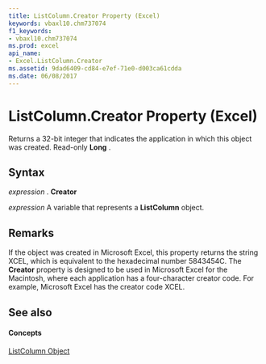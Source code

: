 ```yaml
---
title: ListColumn.Creator Property (Excel)
keywords: vbaxl10.chm737074
f1_keywords:
- vbaxl10.chm737074
ms.prod: excel
api_name:
- Excel.ListColumn.Creator
ms.assetid: 9dad6409-cd84-e7ef-71e0-d003ca61cdda
ms.date: 06/08/2017
---
```



# ListColumn.Creator Property (Excel)

Returns a 32-bit integer that indicates the application in which this object was created. Read-only **Long** .


## Syntax

 _expression_ . **Creator**

 _expression_ A variable that represents a **ListColumn** object.


## Remarks

If the object was created in Microsoft Excel, this property returns the string XCEL, which is equivalent to the hexadecimal number 5843454C. The **Creator** property is designed to be used in Microsoft Excel for the Macintosh, where each application has a four-character creator code. For example, Microsoft Excel has the creator code XCEL.


## See also


#### Concepts


[ListColumn Object](listcolumn-object-excel.md)

